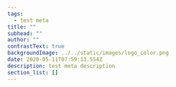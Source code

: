 ```yaml
---
tags:
  - test meta
title: ""
subhead: ""
author: ""
contrastText: true
backgroundImage: ../../static/images/logo_color.png
date: 2020-05-11T07:59:13.554Z
description: test meta description
section_list: []
---
```

